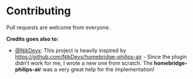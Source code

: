 # Contributing

Pull requests are welcome from everyone.

**Credits goes also to:**

- [@NikDevx](https://github.com/oznu): This project is heavily inspired by https://github.com/NikDevx/homebridge-philips-air - Since the plugin didn't work for me, I wrote a new one from scratch. The **homebridge-philips-air** was a very great help for the implementation!